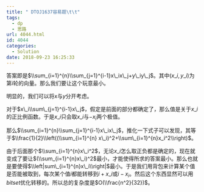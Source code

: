 ```yaml
---
title: " DTOJ1637容易题\t\t"
tags:
  - dp
  - 思路
url: 4044.html
id: 4044
categories:
  - Solution
date: 2018-09-23 16:25:33
---
```


答案即是$\\sum_{i=1}^{n}\\sum_{j=1}^{i-1}x\_ix\_j+y\_iy\_j$。其中$(x\_i,y\_i)$为第i轮的向量。那么我们要让这个玩意最小。

明显的，我们可以将$x$与$y$分开考虑。

对于$x\_i\\sum\_{j=1}^{i-1}x\_j$，假定是前面的部分都确定了，那么值是关于$x\_i$的正比例函数。于是$x\_i$只会取$x\_i$与$-x_i$两个极值。

那么$\\sum_{i=1}^{n}\\sum_{j=1}^{i-1}x\_ix\_j$，推化一下式子可以发现，其等于$\\frac{1}{2}\\left((\\sum_{i=1}^{n} x\_i)^2+\\sum\_{i=1}^{n}x_i^2\\right)$。

由于后面那个$\\sum_{i=1}^{n}x\_i^2$，无论$x\_i$怎么取正负都是确定的，现在就变成了要让$(\\sum_{i=1}^{n}x\_i)^2$最小，才能使得所求的答案最小。那么也就是要使得$\\left|sum\_{i=1}^{n}x\_i\\right|$最小。于是我们用背包来计算某个值是否能被取到，每次某个值$i$都能转移到$i+x\_i$或$i-x_i$。然后这个东西显然可以用$bitset$优化转移的。所以总的复杂度是$O(\\frac{n^2}{32})$。